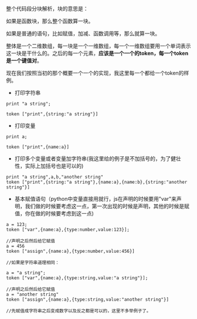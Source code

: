整个代码段分块解析，块的意思是：

如果是函数块，那么整个函数算一块。

如果是普通的语句，比如赋值，加减、函数调用等，那么就算一块。

整体是一个二维数组，每一块是一个一维数组，每一个一维数组要用一个单词表示这一块是干什么的。之后的每一个元素，**应该是一个一个的token，每一个token是一个键值对**。

现在我们按照当初的那个概要一个一个的实现，我这里每一个都给一个token的样例。

* 打印字符串  
 
```
print "a string";

token ["print",{string:"a string"}]

```

* 打印变量


```
print a;

token ["print",{name:a}]

```

* 打印多个变量或者变量加字符串(我这里给的例子是不加括号的，为了健壮性，实际上加括号也是可以的)

```
print "a string",a,b,"another string"
token ["print",{string:"a string"},{name:a},{name:b},{string:"another string"}]

```

* 基本赋值语句（python中变量直接用就行，js在声明的时候要用"var"来声明，我们做的时候要考虑这一点，第一次出现的时候是声明，其他的时候是赋值，你在做的时候要考虑到这一点)

```
a = 123;
token ["var",{name:a},{type:number,value:123}];

//声明之后然后给它赋值
a = 456
token ["assign",{name:a},{type:number,value:456}]

//如果是字符串道理相同：

a = "a string";
token ["var",{name:a},{type:string,value:"a string"}];

//声明之后然后给它赋值
a = "another string"
token ["assign",{name:a},{type:string,value:"another string"}]

//先赋值成字符串之后变成数字以及反之都是可以的，这里不多举例子了。
```




